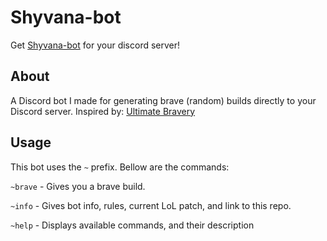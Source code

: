 # Shyvana-bot
Get [Shyvana-bot](https://discord.com/api/oauth2/authorize?client_id=381961028486823939&permissions=67584&scope=bot) for your discord server!

## About
A Discord bot I made for generating brave (random) builds directly to your Discord server.  Inspired by: [Ultimate Bravery](https://ultimate-bravery.net/)

## Usage
This bot uses the `~` prefix.  Bellow are the commands:

`~brave` - Gives you a brave build.

`~info` - Gives bot info, rules, current LoL patch, and link to this repo.

`~help` - Displays available commands, and their description
